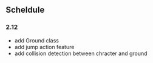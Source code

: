 ## Scheldule
### 2.12

+ add Ground class
+ add jump action feature
+ add collision detection between chracter and ground